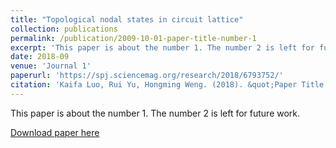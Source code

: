 ```yaml
---
title: "Topological nodal states in circuit lattice"
collection: publications
permalink: /publication/2009-10-01-paper-title-number-1
excerpt: 'This paper is about the number 1. The number 2 is left for future work.'
date: 2018-09
venue: 'Journal 1'
paperurl: 'https://spj.sciencemag.org/research/2018/6793752/'
citation: 'Kaifa Luo, Rui Yu, Hongming Weng. (2018). &quot;Paper Title Number 1.&quot; <i>Research</i>. 1(1).'
---
```

This paper is about the number 1. The number 2 is left for future work.

[Download paper here](https://spj.sciencemag.org/research/2018/6793752/)
